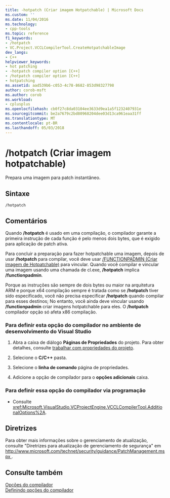 ```yaml
---
title: -hotpatch (Criar imagem Hotpatchable) | Microsoft Docs
ms.custom: ''
ms.date: 11/04/2016
ms.technology:
- cpp-tools
ms.topic: reference
f1_keywords:
- /hotpatch
- VC.Project.VCCLCompilerTool.CreateHotpatchableImage
dev_langs:
- C++
helpviewer_keywords:
- hot patching
- -hotpatch compiler option [C++]
- /hotpatch compiler option [C++]
- hotpatching
ms.assetid: aad539b6-c053-4c78-8682-853d98327798
author: corob-msft
ms.author: corob
ms.workload:
- cplusplus
ms.openlocfilehash: cb0f27c8da03104ee3633d9ea1a5f1232407931e
ms.sourcegitcommit: be2a7679c2bd80968204dee03d13ca961eaa31ff
ms.translationtype: MT
ms.contentlocale: pt-BR
ms.lasthandoff: 05/03/2018
---
```

# <a name="hotpatch-create-hotpatchable-image"></a>/hotpatch (Criar imagem hotpatchable)
Prepara uma imagem para patch instantâneo.  
  
## <a name="syntax"></a>Sintaxe  
  
```  
/hotpatch  
```  
  
## <a name="remarks"></a>Comentários  
 Quando **/hotpatch** é usado em uma compilação, o compilador garante a primeira instrução de cada função é pelo menos dois bytes, que é exigido para aplicação de patch ativa.  
  
 Para concluir a preparação para fazer hotpatchable uma imagem, depois de usar **/hotpatch** para compilar, você deve usar [/FUNCTIONPADMIN (Criar imagem de Hotpatchable)](../../build/reference/functionpadmin-create-hotpatchable-image.md) para vincular. Quando você compilar e vincular uma imagem usando uma chamada de cl.exe, **/hotpatch** implica **/functionpadmin**.  
  
 Porque as instruções são sempre de dois bytes ou maior na arquitetura ARM e porque x64 compilação sempre é tratada como se **/hotpatch** tiver sido especificado, você não precisa especificar **/hotpatch** quando compilar para esses destinos; No entanto, você ainda deve vincular usando **/functionpadmin** criar imagens hotpatchable para eles. O **/hotpatch** compilador opção só afeta x86 compilação.  
  
### <a name="to-set-this-compiler-option-in-the-visual-studio-development-environment"></a>Para definir esta opção do compilador no ambiente de desenvolvimento do Visual Studio  
  
1.  Abra a caixa de diálogo **Páginas de Propriedades** do projeto. Para obter detalhes, consulte [trabalhar com propriedades do projeto](../../ide/working-with-project-properties.md).  
  
2.  Selecione o **C/C++** pasta.  
  
3.  Selecione o **linha de comando** página de propriedades.  
  
4.  Adicione a opção de compilador para o **opções adicionais** caixa.  
  
### <a name="to-set-this-compiler-option-programmatically"></a>Para definir essa opção do compilador via programação  
  
-   Consulte <xref:Microsoft.VisualStudio.VCProjectEngine.VCCLCompilerTool.AdditionalOptions%2A>.  
  
## <a name="guidance"></a>Diretrizes  
 Para obter mais informações sobre o gerenciamento de atualização, consulte "Diretrizes para atualização de gerenciamento de segurança" em [ http://www.microsoft.com/technet/security/guidance/PatchManagement.mspx ](http://www.microsoft.com/technet/security/guidance/PatchManagement.mspx).  
  
## <a name="see-also"></a>Consulte também  
 [Opções do compilador](../../build/reference/compiler-options.md)   
 [Definindo opções do compilador](../../build/reference/setting-compiler-options.md)
